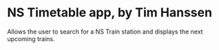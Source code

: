 # NS Timetable app, by Tim Hanssen

Allows the user to search for a NS Train station and displays the next upcoming trains.
